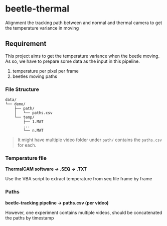 # beetle-thermal
Alignment the tracking path between and normal and thermal camera to get the temperature variance in moving

## Requirement

This project aims to get the temperature variance when the beetle moving. As so, we have to prepare some data as the input in this pipeline.

1. temperature per pixel per frame
2. beetles moving paths

### File Structure

```
data/
└── demo/
    ├── path/
    │   └── paths.csv
    └── temp/
        ├── 1.MAT
        ...
        └── n.MAT
```

> It might have multiple video folder under `path/` contains the `paths.csv` for each.

### Temperature file

**ThermalCAM software -> .SEQ -> .TXT**

Use the VBA script to extract temperature from seq file frame by frame

### Paths

**beetle-tracking pipeline -> paths.csv (per video)**

However, one experiment contains multiple videos, should be concatenated the paths by timestamp